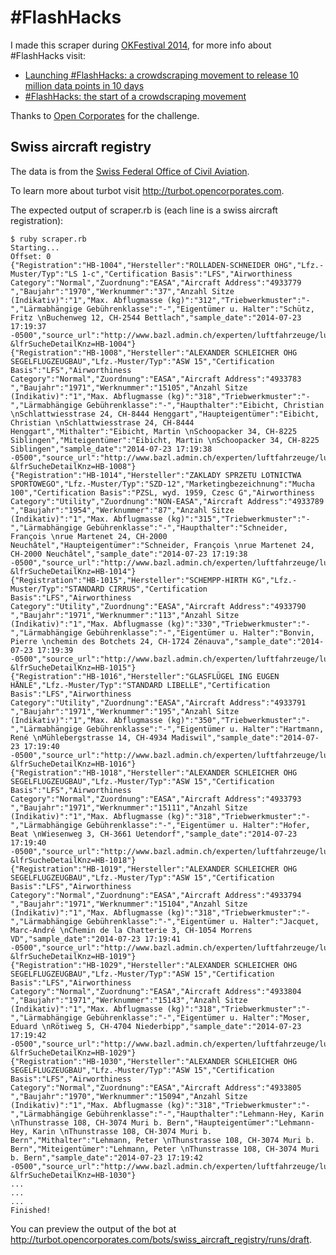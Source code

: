 \#FlashHacks
============

I made this scraper during [OKFestival
2014](http://2014.okfestival.org), for more info about #FlashHacks visit:

- [Launching #FlashHacks: a crowdscraping movement to release 10
million data points in 10
days](http://blog.opencorporates.com/2014/07/08/launching-flashhacks-a-crowdscraping-movement-to-release-10-million-data-points-in-10-days-are-you-in/)
- [#FlashHacks: the start of a crowdscraping
movement](http://blog.opencorporates.com/2014/07/21/flashhacks-the-start-of-a-crowdscraping-movement/)

Thanks to [Open Corporates](https://opencorporates.com/) for the challenge.

Swiss aircraft registry
-----------------------

The data is from the [Swiss Federal Office of Civil
Aviation](http://www.bazl.admin.ch/experten/luftfahrzeuge/luftfahrzeugregister/).

To learn more about turbot visit http://turbot.opencorporates.com.

The expected output of scraper.rb is (each line is a swiss aircraft registration):

    $ ruby scraper.rb 
    Starting...
    Offset: 0
    {"Registration":"HB-1004","Hersteller":"ROLLADEN-SCHNEIDER OHG","Lfz.-Muster/Typ":"LS 1-c","Certification Basis":"LFS","Airworthiness Category":"Normal","Zuordnung":"EASA","Aircraft Address":"4933779 ","Baujahr":"1970","Werknummer":"37","Anzahl Sitze (Indikativ)":"1","Max. Abflugmasse (kg)":"312","Triebwerkmuster":"-","Lärmabhängige Gebührenklasse":"-","Eigentümer u. Halter":"Schütz, Fritz \nBuchenweg 12, CH-2544 Bettlach","sample_date":"2014-07-23 17:19:37 -0500","source_url":"http://www.bazl.admin.ch/experten/luftfahrzeuge/luftfahrzeugregister/index.html?&lfrSucheDetailKnz=HB-1004"}
    {"Registration":"HB-1008","Hersteller":"ALEXANDER SCHLEICHER OHG SEGELFLUGZEUGBAU","Lfz.-Muster/Typ":"ASW 15","Certification Basis":"LFS","Airworthiness Category":"Normal","Zuordnung":"EASA","Aircraft Address":"4933783 ","Baujahr":"1971","Werknummer":"15105","Anzahl Sitze (Indikativ)":"1","Max. Abflugmasse (kg)":"318","Triebwerkmuster":"-","Lärmabhängige Gebührenklasse":"-","Haupthalter":"Eibicht, Christian \nSchlattwiesstrase 24, CH-8444 Henggart","Haupteigentümer":"Eibicht, Christian \nSchlattwiesstrase 24, CH-8444 Henggart","Mithalter":"Eibicht, Martin \nSchoopacker 34, CH-8225 Siblingen","Miteigentümer":"Eibicht, Martin \nSchoopacker 34, CH-8225 Siblingen","sample_date":"2014-07-23 17:19:38 -0500","source_url":"http://www.bazl.admin.ch/experten/luftfahrzeuge/luftfahrzeugregister/index.html?&lfrSucheDetailKnz=HB-1008"}
    {"Registration":"HB-1014","Hersteller":"ZAKLADY SPRZETU LOTNICTWA SPORTOWEGO","Lfz.-Muster/Typ":"SZD-12","Marketingbezeichnung":"Mucha 100","Certification Basis":"PZSL, wyd. 1959, Czesc G","Airworthiness Category":"Utility","Zuordnung":"NON-EASA","Aircraft Address":"4933789 ","Baujahr":"1954","Werknummer":"87","Anzahl Sitze (Indikativ)":"1","Max. Abflugmasse (kg)":"315","Triebwerkmuster":"-","Lärmabhängige Gebührenklasse":"-","Haupthalter":"Schneider, François \nrue Martenet 24, CH-2000 Neuchâtel","Haupteigentümer":"Schneider, François \nrue Martenet 24, CH-2000 Neuchâtel","sample_date":"2014-07-23 17:19:38 -0500","source_url":"http://www.bazl.admin.ch/experten/luftfahrzeuge/luftfahrzeugregister/index.html?&lfrSucheDetailKnz=HB-1014"}
    {"Registration":"HB-1015","Hersteller":"SCHEMPP-HIRTH KG","Lfz.-Muster/Typ":"STANDARD CIRRUS","Certification Basis":"LFS","Airworthiness Category":"Utility","Zuordnung":"EASA","Aircraft Address":"4933790 ","Baujahr":"1971","Werknummer":"113","Anzahl Sitze (Indikativ)":"1","Max. Abflugmasse (kg)":"330","Triebwerkmuster":"-","Lärmabhängige Gebührenklasse":"-","Eigentümer u. Halter":"Bonvin, Pierre \nchemin des Botchets 24, CH-1724 Zénauva","sample_date":"2014-07-23 17:19:39 -0500","source_url":"http://www.bazl.admin.ch/experten/luftfahrzeuge/luftfahrzeugregister/index.html?&lfrSucheDetailKnz=HB-1015"}
    {"Registration":"HB-1016","Hersteller":"GLASFLÜGEL ING EUGEN HÄNLE","Lfz.-Muster/Typ":"STANDARD LIBELLE","Certification Basis":"LFS","Airworthiness Category":"Utility","Zuordnung":"EASA","Aircraft Address":"4933791 ","Baujahr":"1971","Werknummer":"195","Anzahl Sitze (Indikativ)":"1","Max. Abflugmasse (kg)":"350","Triebwerkmuster":"-","Lärmabhängige Gebührenklasse":"-","Eigentümer u. Halter":"Hartmann, René \nMühlebergstrasse 14, CH-4934 Madiswil","sample_date":"2014-07-23 17:19:40 -0500","source_url":"http://www.bazl.admin.ch/experten/luftfahrzeuge/luftfahrzeugregister/index.html?&lfrSucheDetailKnz=HB-1016"}
    {"Registration":"HB-1018","Hersteller":"ALEXANDER SCHLEICHER OHG SEGELFLUGZEUGBAU","Lfz.-Muster/Typ":"ASW 15","Certification Basis":"LFS","Airworthiness Category":"Normal","Zuordnung":"EASA","Aircraft Address":"4933793 ","Baujahr":"1971","Werknummer":"15111","Anzahl Sitze (Indikativ)":"1","Max. Abflugmasse (kg)":"318","Triebwerkmuster":"-","Lärmabhängige Gebührenklasse":"-","Eigentümer u. Halter":"Hofer, Beat \nWiesenweg 3, CH-3661 Uetendorf","sample_date":"2014-07-23 17:19:40 -0500","source_url":"http://www.bazl.admin.ch/experten/luftfahrzeuge/luftfahrzeugregister/index.html?&lfrSucheDetailKnz=HB-1018"}
    {"Registration":"HB-1019","Hersteller":"ALEXANDER SCHLEICHER OHG SEGELFLUGZEUGBAU","Lfz.-Muster/Typ":"ASW 15","Certification Basis":"LFS","Airworthiness Category":"Normal","Zuordnung":"EASA","Aircraft Address":"4933794 ","Baujahr":"1971","Werknummer":"15104","Anzahl Sitze (Indikativ)":"1","Max. Abflugmasse (kg)":"318","Triebwerkmuster":"-","Lärmabhängige Gebührenklasse":"-","Eigentümer u. Halter":"Jacquet, Marc-André \nChemin de la Chatterie 3, CH-1054 Morrens VD","sample_date":"2014-07-23 17:19:41 -0500","source_url":"http://www.bazl.admin.ch/experten/luftfahrzeuge/luftfahrzeugregister/index.html?&lfrSucheDetailKnz=HB-1019"}
    {"Registration":"HB-1029","Hersteller":"ALEXANDER SCHLEICHER OHG SEGELFLUGZEUGBAU","Lfz.-Muster/Typ":"ASW 15","Certification Basis":"LFS","Airworthiness Category":"Normal","Zuordnung":"EASA","Aircraft Address":"4933804 ","Baujahr":"1971","Werknummer":"15143","Anzahl Sitze (Indikativ)":"1","Max. Abflugmasse (kg)":"318","Triebwerkmuster":"-","Lärmabhängige Gebührenklasse":"-","Eigentümer u. Halter":"Moser, Eduard \nRötiweg 5, CH-4704 Niederbipp","sample_date":"2014-07-23 17:19:42 -0500","source_url":"http://www.bazl.admin.ch/experten/luftfahrzeuge/luftfahrzeugregister/index.html?&lfrSucheDetailKnz=HB-1029"}
    {"Registration":"HB-1030","Hersteller":"ALEXANDER SCHLEICHER OHG SEGELFLUGZEUGBAU","Lfz.-Muster/Typ":"ASW 15","Certification Basis":"LFS","Airworthiness Category":"Normal","Zuordnung":"EASA","Aircraft Address":"4933805 ","Baujahr":"1970","Werknummer":"15094","Anzahl Sitze (Indikativ)":"1","Max. Abflugmasse (kg)":"318","Triebwerkmuster":"-","Lärmabhängige Gebührenklasse":"-","Haupthalter":"Lehmann-Hey, Karin \nThunstrasse 108, CH-3074 Muri b. Bern","Haupteigentümer":"Lehmann-Hey, Karin \nThunstrasse 108, CH-3074 Muri b. Bern","Mithalter":"Lehmann, Peter \nThunstrasse 108, CH-3074 Muri b. Bern","Miteigentümer":"Lehmann, Peter \nThunstrasse 108, CH-3074 Muri b. Bern","sample_date":"2014-07-23 17:19:42 -0500","source_url":"http://www.bazl.admin.ch/experten/luftfahrzeuge/luftfahrzeugregister/index.html?&lfrSucheDetailKnz=HB-1030"}
    ...
    ...
    ...
    Finished!

You can preview the output of the bot at
http://turbot.opencorporates.com/bots/swiss_aircraft_registry/runs/draft.
